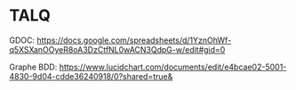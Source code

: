 # TALQ


GDOC: https://docs.google.com/spreadsheets/d/1YznOhWf-q5XSXanOOyeR8oA3DzCtfNL0wACN3QdpG-w/edit#gid=0

Graphe BDD: https://www.lucidchart.com/documents/edit/e4bcae02-5001-4830-9d04-cdde36240918/0?shared=true&
